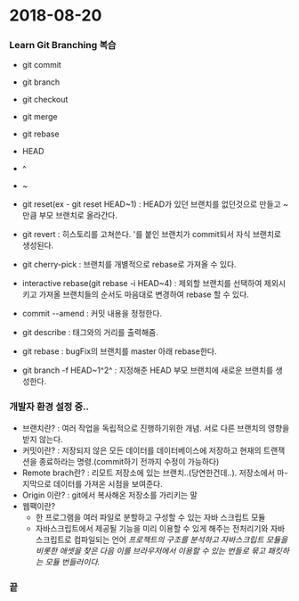 # 2018-08-20


### Learn Git Branching 복습

- git commit
- git branch
- git checkout
- git merge
- git rebase

- HEAD
- ^
- ~<num>

- git reset(ex - git reset HEAD~1) : HEAD가 있던 브랜치를 없던것으로 만들고 ~<num>만큼 부모 브랜치로 올라간다.
- git revert : 히스토리를 고쳐쓴다. '를 붙인 브랜치가 commit되서 자식 브랜치로 생성된다.
- git cherry-pick : 브랜치를 개별적으로 rebase로 가져올 수 있다.

- interactive rebase(git rebase -i HEAD~4) : 제외할 브랜치를 선택하여 제외시키고 가져올 브랜치들의 순서도 마음대로 변경하여 rebase 할 수 있다.

- commit --amend : 커밋 내용을 정정한다.
- git describe <commit name> : 태그와의 거리를 출력해줌.
- git rebase <master> <bugFix> : bugFix의 브랜치를 master 아래 rebase한다.

- git branch -f <create branch name> HEAD~1^2^ : 지정해준 HEAD 부모 브랜치에 새로운 브랜치를 생성한다.



### 개발자 환경 설정 중..

- 브랜치란? : 여러 작업을 독립적으로 진행하기위한 개념. 서로 다른 브랜치의 영향을 받지 않는다.
- 커밋이란? : 저장되지 않은 모든 데이터를 데이터베이스에 저장하고 현재의 트랜잭션을 종료하라는 명령.(commit하기 전까지 수정이 가능하다)
- Remote brach란? : 리모트 저장소에 있는 브랜치..(당연한건데..). 저장소에서 마- 지막으로 데이터를 가져온 시점을 보여준다.
- Origin 이란? : git에서 복사해온 저장소를 가리키는 말
- 웹팩이란?
  - 한 프로그램을 여러 파일로 분할하고 구성할 수 있는 자바 스크립트 모듈
  - 자바스크립트에서 제공될 기능을 미리 이용할 수 있게 해주는 전처리기와 자바스크립트로 컴파일되는 언어
  *프로젝트의 구조를 분석하고 자바스크립트 모듈을 비롯한 애셋을 찾은 다음 이를 브라우저에서 이용할 수 있는 번들로 묶고 패킷하는 모듈 번들러이다.*


### 끝
